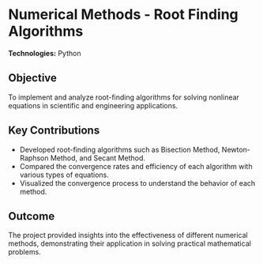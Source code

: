 # Numerical Methods - Root Finding Algorithms

**Technologies:** Python  

## Objective
To implement and analyze root-finding algorithms for solving nonlinear equations in scientific and engineering applications.

## Key Contributions
- Developed root-finding algorithms such as Bisection Method, Newton-Raphson Method, and Secant Method.
- Compared the convergence rates and efficiency of each algorithm with various types of equations.
- Visualized the convergence process to understand the behavior of each method.

## Outcome
The project provided insights into the effectiveness of different numerical methods, demonstrating their application in solving practical mathematical problems.

